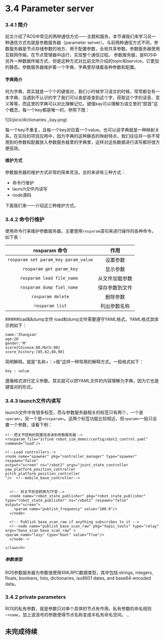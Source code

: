 # 3.4 Parameter server
### 3.4.1 简介
前文介绍了ROS中常见的两种通信方式——主题和服务，本节课我们来学习另一种通信方式也就是参数服务器（parameter server）。与前两种通信方式不同，参数服务器是节点存储参数的地方、用于配置参数，全局共享参数。参数服务器使用互联网传输，在节点管理器中运行，实现整个通信过程。
参数服务器，是ROS中另外一种数据传输方式，但是这种方式对比前文所介绍的topic和service，它更加的静态。参数服务器维护着一个字典，字典里存储着各种参数和配置。
#### 字典简介
何为字典，其实就是一个个的键值对，我们小时候学习语文的时候，常常都会有一本字典，当遇到不认识的字了我们可以查部首查到这个字，获取这个字的读音、意义等等，而这里的字典可以对比理解记忆。键值kay可以理解为语文里的“部首”这个概念，每一个key都是唯一的，参照下图：

![](/pics/dictionaries _kay.png)

每一个key不重复，且每一个key对应着一个value。也可以说字典就是一种映射关系，在实际的项目应用中，因为字典的这种静态的映射特点，我们往往将一些不常用到的参数和配置放入参数服务器里的字典里，这样对这些数据进行读写都将很方便高效。
#### 维护方式
参数服务器的维护方式非常的简单灵活，总的来讲有三种方式：
* 命令行维护
* launch文件内读写
* node源码

下面我们来一一介绍这三种维护方式。

### 3.4.2 命令行维护
使用命令行来维护参数服务器，主要使用`rosparam`语句来进行操作的各种命令，如下表：

|    rosparam 命令    | 作用 |
| :------:   | :------:           |
| `rosparam set param_key param_value`  |  设置参数|
| `rosparam get param_key`   | 显示参数  |
| `rosparam load file_name `   | 从文件加载参数|
| `rosparam dump fiel_name `    |  保存参数到文件|
|`rosparam delete`    |  删除参数|
|`rosparam list`|列出参数名称|

#####load&&dump文件
load和dump文件需要遵守YAML格式，YAML格式具体示例如下：

    name:'Zhangsan'
    age:20
    gender:'M'
    score{Chinese:80,Math:90}
    score_history:[85,82,88,90]

简明解释。就是“名称+：+值”这样一种常用的解释方式。一般格式如下：

    key : value
    
遵循格式进行定义参数。其实就可以把YAML文件的内容理解为字典，因为它也是键值对的形式。

### 3.4.3 launch文件内读写
launch文件中有很多标签，而与参数服务器相关的标签只有两个，一个是`<param>`，另一个是`<rosparam>`。这两个标签功能比较相近，但`<param>`一般只设置一个参数，请看下例：

  <launch>
    <!-- 读取机器人模型参数>
    <param name="robot_description" command="$(find xacro)/xacro.py $(find robot_sim_demo)/urdf/robot.xacro" />
    <!--在Gazebo中启动机器人模型-->
    <node name="urdf_spawner" pkg="gazebo_ros" type="spawn_model" respawn="false" output="screen" 
        args="-urdf -x $(arg x) -y $(arg y) -z $(arg z) -Y $(arg yaw) -model xbot2 -param robot_description"/>
        
    <!--把关节控制的配置信息读到参数服务器-->
    <rosparam file="$(find robot_sim_demo)/config/xbot2_control.yaml" command="load"/>

    <!--Load controllers-->
    <node name="spawner" pkg="controller_manager" type="spawner" respawn="false"
    output="screen" ns="/xbot2" args="joint_state_controller
    yaw_platform_position_controller
    pitch_platform_position_controller
    "/>  <!--mobile_base_controller-->


      <!-- 将关节状态转换为TF变-->
      <node name="robot_state_publisher" pkg="robot_state_publisher" type="robot_state_publisher" ns="/xbot2" respawn="false" output="screen">
        <param name="publish_frequency" value="100.0"/>
      </node>

      <!-- Publish base_scan_raw if anything subscribes to it -->
      <!--node name="publish_base_scan_raw" pkg="topic_tools" type="relay" args="base_scan base_scan_raw" >
    <param name="lazy" type="bool" value="True"/>
      </node-->

    </launch>

##### 参数类型
ROS参数服务器为参数值使用XMLRPC数据类型，其中包括:strings, integers, floats, booleans, lists, dictionaries, iso8601 dates, and base64-encoded data。
### 3.4.2 private parameters
ROS的私有参数，就是参数只对单个具体的节点有作用。私有参数的命名规则`~+name`，加上波浪号的参数使得节点名称变成半私有命名空间。...

## 未完成待续


